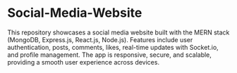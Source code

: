 # Social-Media-Website
This repository showcases a social media website built with the MERN stack (MongoDB, Express.js, React.js, Node.js). Features include user authentication, posts, comments, likes, real-time updates with Socket.io, and profile management. The app is responsive, secure, and scalable, providing a smooth user experience across devices.
